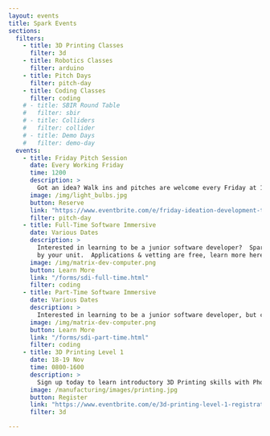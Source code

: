 ```yaml
---
layout: events
title: Spark Events
sections:
  filters:
    - title: 3D Printing Classes
      filter: 3d
    - title: Robotics Classes
      filter: arduino
    - title: Pitch Days
      filter: pitch-day
    - title: Coding Classes
      filter: coding
    # - title: SBIR Round Table
    #   filter: sbir
    # - title: Colliders
    #   filter: collider
    # - title: Demo Days
    #   filter: demo-day
  events:
    - title: Friday Pitch Session
      date: Every Working Friday
      time: 1200
      description: >
        Got an idea? Walk ins and pitches are welcome every Friday at 1200. Big or small, Phoenix Spark is here to help you develop your idea into an innovation project.
      image: /img/light_bulbs.jpg
      button: Reserve
      link: "https://www.eventbrite.com/e/friday-ideation-development-tickets-211387905917"
      filter: pitch-day
    - title: Full-Time Software Immersive
      date: Various Dates
      description: >
        Interested in learning to be a junior software developer?  Spark & Tron offer a full-time, 3-month course that can be funded
        by your unit.  Applications & vetting are free, learn more here!
      image: /img/matrix-dev-computer.png
      button: Learn More
      link: "/forms/sdi-full-time.html"
      filter: coding
    - title: Part-Time Software Immersive
      date: Various Dates
      description: >
        Interested in learning to be a junior software developer, but can only get a few hours off per week?  Spark & Tron offer a part-time, 6-month course that can be funded by your unit.  Applications & vetting are free, learn more here!
      image: /img/matrix-dev-computer.png
      button: Learn More
      link: "/forms/sdi-part-time.html"
      filter: coding
    - title: 3D Printing Level 1
      date: 18-19 Nov
      time: 0800-1600
      description: >
        Sign up today to learn introductory 3D Printing skills with Phoenix Spark  at the Lt. Gen John Gonge Innovation Lab.
      image: /manufacturing/images/printing.jpg
      button: Register
      link: "https://www.eventbrite.com/e/3d-printing-level-1-registration-192341958977?aff=website"
      filter: 3d

---
```


